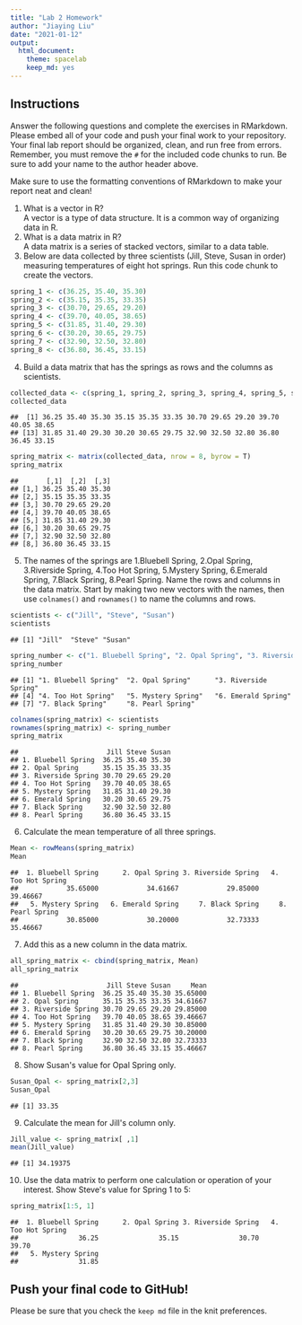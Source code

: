 ```yaml
---
title: "Lab 2 Homework"
author: "Jiaying Liu"
date: "2021-01-12"
output:
  html_document: 
    theme: spacelab
    keep_md: yes
---
```


## Instructions
Answer the following questions and complete the exercises in RMarkdown. Please embed all of your code and push your final work to your repository. Your final lab report should be organized, clean, and run free from errors. Remember, you must remove the `#` for the included code chunks to run. Be sure to add your name to the author header above.  

Make sure to use the formatting conventions of RMarkdown to make your report neat and clean!  

1. What is a vector in R?  
A vector is a type of data structure. It is a common way of organizing data in R.
2. What is a data matrix in R?  
A data matrix is a series of stacked vectors, similar to a data table.
3. Below are data collected by three scientists (Jill, Steve, Susan in order) measuring temperatures of eight hot springs. Run this code chunk to create the vectors.  

```r
spring_1 <- c(36.25, 35.40, 35.30)
spring_2 <- c(35.15, 35.35, 33.35)
spring_3 <- c(30.70, 29.65, 29.20)
spring_4 <- c(39.70, 40.05, 38.65)
spring_5 <- c(31.85, 31.40, 29.30)
spring_6 <- c(30.20, 30.65, 29.75)
spring_7 <- c(32.90, 32.50, 32.80)
spring_8 <- c(36.80, 36.45, 33.15)
```

4. Build a data matrix that has the springs as rows and the columns as scientists.  

```r
collected_data <- c(spring_1, spring_2, spring_3, spring_4, spring_5, spring_6, spring_7, spring_8)
collected_data
```

```
##  [1] 36.25 35.40 35.30 35.15 35.35 33.35 30.70 29.65 29.20 39.70 40.05 38.65
## [13] 31.85 31.40 29.30 30.20 30.65 29.75 32.90 32.50 32.80 36.80 36.45 33.15
```

```r
spring_matrix <- matrix(collected_data, nrow = 8, byrow = T)
spring_matrix
```

```
##       [,1]  [,2]  [,3]
## [1,] 36.25 35.40 35.30
## [2,] 35.15 35.35 33.35
## [3,] 30.70 29.65 29.20
## [4,] 39.70 40.05 38.65
## [5,] 31.85 31.40 29.30
## [6,] 30.20 30.65 29.75
## [7,] 32.90 32.50 32.80
## [8,] 36.80 36.45 33.15
```

5. The names of the springs are 1.Bluebell Spring, 2.Opal Spring, 3.Riverside Spring, 4.Too Hot Spring, 5.Mystery Spring, 6.Emerald Spring, 7.Black Spring, 8.Pearl Spring. Name the rows and columns in the data matrix. Start by making two new vectors with the names, then use `colnames()` and `rownames()` to name the columns and rows.

```r
scientists <- c("Jill", "Steve", "Susan")
scientists
```

```
## [1] "Jill"  "Steve" "Susan"
```

```r
spring_number <- c("1. Bluebell Spring", "2. Opal Spring", "3. Riverside Spring", "4. Too Hot Spring", "5. Mystery Spring", "6. Emerald Spring", "7. Black Spring", "8. Pearl Spring")
spring_number
```

```
## [1] "1. Bluebell Spring"  "2. Opal Spring"      "3. Riverside Spring"
## [4] "4. Too Hot Spring"   "5. Mystery Spring"   "6. Emerald Spring"  
## [7] "7. Black Spring"     "8. Pearl Spring"
```

```r
colnames(spring_matrix) <- scientists
rownames(spring_matrix) <- spring_number
spring_matrix
```

```
##                      Jill Steve Susan
## 1. Bluebell Spring  36.25 35.40 35.30
## 2. Opal Spring      35.15 35.35 33.35
## 3. Riverside Spring 30.70 29.65 29.20
## 4. Too Hot Spring   39.70 40.05 38.65
## 5. Mystery Spring   31.85 31.40 29.30
## 6. Emerald Spring   30.20 30.65 29.75
## 7. Black Spring     32.90 32.50 32.80
## 8. Pearl Spring     36.80 36.45 33.15
```

6. Calculate the mean temperature of all three springs.

```r
Mean <- rowMeans(spring_matrix)
Mean
```

```
##  1. Bluebell Spring      2. Opal Spring 3. Riverside Spring   4. Too Hot Spring 
##            35.65000            34.61667            29.85000            39.46667 
##   5. Mystery Spring   6. Emerald Spring     7. Black Spring     8. Pearl Spring 
##            30.85000            30.20000            32.73333            35.46667
```

7. Add this as a new column in the data matrix.  

```r
all_spring_matrix <- cbind(spring_matrix, Mean)
all_spring_matrix
```

```
##                      Jill Steve Susan     Mean
## 1. Bluebell Spring  36.25 35.40 35.30 35.65000
## 2. Opal Spring      35.15 35.35 33.35 34.61667
## 3. Riverside Spring 30.70 29.65 29.20 29.85000
## 4. Too Hot Spring   39.70 40.05 38.65 39.46667
## 5. Mystery Spring   31.85 31.40 29.30 30.85000
## 6. Emerald Spring   30.20 30.65 29.75 30.20000
## 7. Black Spring     32.90 32.50 32.80 32.73333
## 8. Pearl Spring     36.80 36.45 33.15 35.46667
```

8. Show Susan's value for Opal Spring only.

```r
Susan_Opal <- spring_matrix[2,3]
Susan_Opal
```

```
## [1] 33.35
```

9. Calculate the mean for Jill's column only.  

```r
Jill_value <- spring_matrix[ ,1]
mean(Jill_value)
```

```
## [1] 34.19375
```

10. Use the data matrix to perform one calculation or operation of your interest.
Show Steve's value for Spring 1 to 5:

```r
spring_matrix[1:5, 1]
```

```
##  1. Bluebell Spring      2. Opal Spring 3. Riverside Spring   4. Too Hot Spring 
##               36.25               35.15               30.70               39.70 
##   5. Mystery Spring 
##               31.85
```

## Push your final code to GitHub!
Please be sure that you check the `keep md` file in the knit preferences.  
